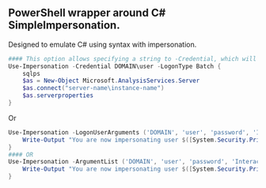 ## PowerShell wrapper around C# SimpleImpersonation.

Designed to emulate C# using syntax with impersonation.


```powershell
#### This option allows specifying a string to -Credential, which will display the credential prompt.
Use-Impersonation -Credential DOMAIN\user -LogonType Batch {     
    sqlps
    $as = New-Object Microsoft.AnalysisServices.Server  
    $as.connect("server-name\instance-name")  
    $as.serverproperties  
}
```

Or

```powershell
Use-Impersonation -LogonUserArguments ('DOMAIN', 'user', 'password', 'Interactive') { 
    Write-Output "You are now impersonating user $([System.Security.Principal.WindowsIdentity]::GetCurrent().Name)"
}
#### OR
Use-Impersonation -ArgumentList ('DOMAIN', 'user', 'password', 'Interactive') { 
    Write-Output "You are now impersonating user $([System.Security.Principal.WindowsIdentity]::GetCurrent().Name)"
}
```